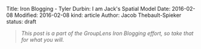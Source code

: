 Title: Iron Blogging - Tyler Durbin: I am Jack's Spatial Model
Date: 2016-02-08
Modified: 2016-02-08
kind: article
Author: Jacob Thebault-Spieker
status: draft

> _This post is a part of the GroupLens Iron Blogging effort, so take that for what you will._
